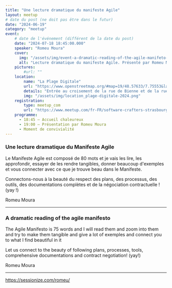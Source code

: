 ```yaml
---
title: "Une lecture dramatique du manifeste Agile"
layout: meetup
# date du post (ne doit pas être dans le futur)
date: "2024-06-19"
category: "meetup"
event:
    # date de l'événement (différent de la date du post)
    date: "2024-07-18 18:45:00.000"
    speaker: "Romeu Moura"
    cover:
      img: "/assets/img/event-a-dramatic-reading-of-the-agile-manifeto-romeu-moura.png"
      alt: "Lecture dramatique du manifeste Agile. Présenté par Romeu Moura. La Plage Digitale."
    pictures:
        #url: "" 
    location:
        name: "La Plage Digitale"
        url: "https://www.openstreetmap.org/#map=19/48.57633/7.75553&layers=N"
        details: "Entrée au croisement de la rue de Bienne et de la rue de Genève"
        img: "/assets/img/location_plage-digitale-2024.png"
    registration:
        type: meetup_com
        url: "https://www.meetup.com/fr-FR/software-crafters-strasbourg/events/301829102/"
    programme:
      - 18:45 — Accueil chaleureux
      - 19:00 — Présentation par Romeu Moura
      - Moment de convivialité
---
```


### Une lecture dramatique du Manifeste Agile

Le Manifeste Agile est composé de 80 mots et je vais les lire, les approfondir, essayer de les rendre tangibles, donner beaucoup d'exemples et vous connecter avec ce que je trouve beau dans le Manifeste.
 
Connectons-nous à la beauté du respect des plans, des processus, des outils, des documentations complètes et de la négociation contractuelle ! (yay !)
 
Romeu Moura

***

### A dramatic reading of the agile manifesto

The Agile Manifesto is 75 words and I will read them and zoom into them and try to make them tangible and give a lot of exemples and connect you to what I find beautiful in it
 
Let us connect to the beauty of following plans, processes, tools, comprehensive documentations and contract negotiation! (yay!)
 
Romeu Moura

***

https://sessionize.com/romeu/

